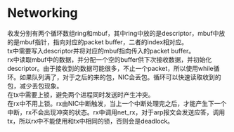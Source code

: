 # Networking
收发分别有两个循环数组ring和mbuf，其中ring中放的是descriptor，mbuf中放的是mbuf指针，指向对应的packet buffer，二者的index相对应。  
tx中需要写入descriptor并将对应的mbuf指向传入的packet buffer。  
rx中读取mbuf中的数据，并分配一个空的buffer供下次接收数据，并初始化descriptor。由于接收到的数据可能很多，不止一个packet，所以使用while循环。如果队列满了，对于之后的来的包，NIC会丢包。循环可以快速读取收到的包，减少丢包现象。  
在tx中需要上锁，避免两个进程同时发送时产生冲突。  
在rx中不用上锁。rx由NIC中断触发，当上一个中断处理完之后，才能产生下一个中断，rx不会出现冲突的状态。rx中调用net_rx，对于arp报文会发送应答，调用tx，所以rx中不能使用和tx中相同的锁，否则会是deadlock。